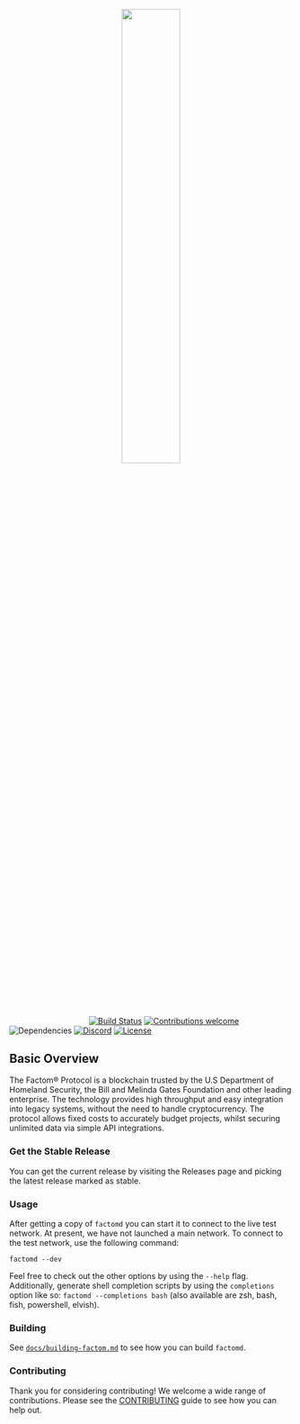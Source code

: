 <p align="center"><img width=45.5% src="https://github.com/ThomasMeier/factomd-rs/blob/master/doc/media/Factom-Protocol_Logo.svg"></p>

&nbsp;&nbsp;&nbsp;&nbsp;&nbsp;&nbsp;&nbsp;&nbsp;&nbsp;&nbsp;&nbsp;&nbsp;&nbsp;&nbsp;&nbsp;&nbsp;&nbsp;&nbsp;&nbsp;&nbsp;&nbsp;&nbsp;&nbsp;&nbsp;&nbsp;&nbsp;&nbsp;&nbsp;&nbsp;&nbsp;&nbsp;&nbsp;&nbsp;&nbsp;&nbsp;
[![Build Status](https://travis-ci.org/FactomProject/factomd.svg?branch=develop)](https://travis-ci.org/FactomProject/factomd)
[![Contributions welcome](https://img.shields.io/badge/contributions-welcome-orange.svg)](https://github.com/ThomasMeier/factomd-rewrite/blob/master/CONTRIBUTING.md)
![Dependencies](https://img.shields.io/badge/dependencies-up%20to%20date-brightgreen.svg)
[![Discord](https://img.shields.io/badge/discord-join%20chat-blue.svg)](https://discord.gg/SxPePjQ)
[![License](https://img.shields.io/badge/license-MIT-blue.svg)](https://opensource.org/licenses/MIT)



## Basic Overview

The Factom® Protocol is a blockchain trusted by the U.S Department of Homeland Security, the Bill and Melinda Gates Foundation and other leading enterprise. The technology provides high throughput and easy integration into legacy systems, without the need to handle cryptocurrency. The protocol allows fixed costs to accurately budget projects, whilst securing unlimited data via simple API integrations.

### Get the Stable Release

You can get the current release by visiting the Releases page and picking the latest release marked as stable.

### Usage

After getting a copy of `factomd` you can start it to connect to the live test network. At present, we have not launched a main network. To connect to the test network, use the following command:

```
factomd --dev
```

Feel free to check out the other options by using the `--help` flag. Additionally, generate shell completion scripts by using the `completions` option like so: `factomd --completions bash` (also available are zsh, bash, fish, powershell, elvish).

### Building

See [`docs/building-factom.md`](https://github.com/ThomasMeier/factomd-rewrite/blob/master/doc/building-factom.md) to see how you can build `factomd`.

### Contributing

Thank you for considering contributing! We welcome a wide range of contributions. Please see the [CONTRIBUTING](https://github.com/ThomasMeier/factomd-rewrite/blob/master/CONTRIBUTING.md) guide to see how you can help out. 